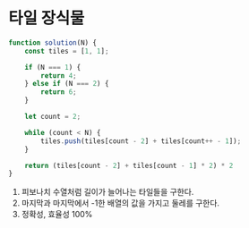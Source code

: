 # 타일 장식물

```javascript
function solution(N) {
    const tiles = [1, 1];

    if (N === 1) {
        return 4;
    } else if (N === 2) {
        return 6;
    }

    let count = 2;

    while (count < N) {
        tiles.push(tiles[count - 2] + tiles[count++ - 1]);
    }

    return (tiles[count - 2] + tiles[count - 1] * 2) * 2
}
```

1. 피보나치 수열처럼 길이가 늘어나는 타일들을 구한다.
2. 마지막과 마지막에서 -1한 배열의 값을 가지고 둘레를 구한다.
3. 정확성, 효율성 100%